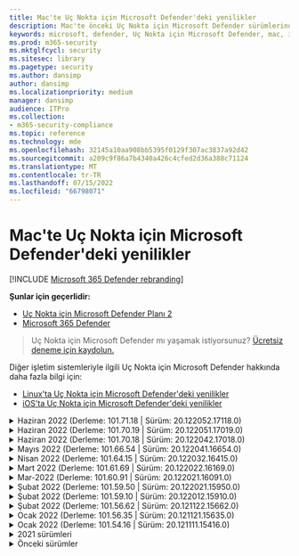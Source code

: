 ```yaml
---
title: Mac'te Uç Nokta için Microsoft Defender'deki yenilikler
description: Mac'te önceki Uç Nokta için Microsoft Defender sürümlerindeki önemli değişiklikler hakkında bilgi edinin.
keywords: microsoft, defender, Uç Nokta için Microsoft Defender, mac, installation, macos, whatsnew
ms.prod: m365-security
ms.mktglfcycl: security
ms.sitesec: library
ms.pagetype: security
ms.author: dansimp
author: dansimp
ms.localizationpriority: medium
manager: dansimp
audience: ITPro
ms.collection:
- m365-security-compliance
ms.topic: reference
ms.technology: mde
ms.openlocfilehash: 32145a10aa908bb5395f0129f307ac3837a92d42
ms.sourcegitcommit: a209c9f86a7b4340a426c4cfed2d36a388c71124
ms.translationtype: MT
ms.contentlocale: tr-TR
ms.lasthandoff: 07/15/2022
ms.locfileid: "66798071"
---
```

# <a name="whats-new-in-microsoft-defender-for-endpoint-on-mac"></a>Mac'te Uç Nokta için Microsoft Defender'deki yenilikler

[!INCLUDE [Microsoft 365 Defender rebranding](../../includes/microsoft-defender.md)]

**Şunlar için geçerlidir:**
- [Uç Nokta için Microsoft Defender Planı 2](https://go.microsoft.com/fwlink/p/?linkid=2154037)
- [Microsoft 365 Defender](https://go.microsoft.com/fwlink/?linkid=2118804)

> Uç Nokta için Microsoft Defender mı yaşamak istiyorsunuz? [Ücretsiz deneme için kaydolun.](https://signup.microsoft.com/create-account/signup?products=7f379fee-c4f9-4278-b0a1-e4c8c2fcdf7e&ru=https://aka.ms/MDEp2OpenTrial?ocid=docs-wdatp-exposedapis-abovefoldlink)

Diğer işletim sistemleriyle ilgili Uç Nokta için Microsoft Defender hakkında daha fazla bilgi için: 
- [Linux'ta Uç Nokta için Microsoft Defender'deki yenilikler](linux-whatsnew.md) 
- [iOS'ta Uç Nokta için Microsoft Defender'deki yenilikler](ios-whatsnew.md)</br>

<details>
  <summary>Haziran 2022 (Derleme: 101.71.18 | Sürüm: 20.122052.17118.0)</summary>

&ensp;Yayın tarihi: **7 Temmuz 2022**<br/>
&ensp;Yayımlanma Tarihi: **7 Temmuz 2022**<br/>
&ensp;Derleme: **101.71.18**<br/>
&ensp;Sürüm: **20.122052.17118.0**<br/>

**Yenilikler**

- `mdatp connectivity test` ürünün düzgün çalışması için gereken ek bir URL ile genişletilmiştir. Yeni URL şeklindedir [https://go.microsoft.com/fwlink/?linkid=2144709](https://go.microsoft.com/fwlink/?linkid=2144709).
- Şimdiye kadar ürün yeniden başlatma işlemleri arasında ürün günlüğü düzeyi kalıcı hale gelmedi. Bu sürümden başlayarak günlük düzeyini kalıcı hale getiren yeni bir komut satırı araç anahtarı vardır. Yeni komut şeklindedir `mdatp log level persist --level <level>`.
- Ürün yükleme paketinde nadir durumlarda güncelleştirmeler sırasında ürün durumu kaybına yol açabilen bir hata düzeltildi
- Dosya kopyalama işlemleri ve yerleşik macOS uygulamaları için performans iyileştirmeleri
- Hata düzeltmeleri

<br/>
</details>

<details>
  <summary>Haziran 2022 (Derleme: 101.70.19 | Sürüm: 20.122051.17019.0)</summary>

&ensp;Yayın tarihi: **14 Haziran 2022**<br/>
&ensp;Yayımlanma Tarihi: **14 Haziran 2022**<br/>
&ensp;Derleme: **101.70.19**<br/>
&ensp;Sürüm: **20.122051.17019.0**<br/>

**Yenilikler**

- Tehditle ilgili bildirimlerin her zaman son kullanıcıya sunulmadığı bir hata düzeltildi.
- Performans iyileştirmeleri & diğer hata düzeltmeleri

<br/>
</details>


<details>
  <summary>Haziran 2022 (Derleme: 101.70.18 | Sürüm: 20.122042.17018.0)</summary>

&ensp;Yayın tarihi: **2 Haziran 2022**<br/>
&ensp;Yayımlanma Tarihi: **2 Haziran 2022**<br/>
&ensp;Derleme: **101.70.18**<br/>
&ensp;Sürüm: **20.122042.17018.0**<br/>

**Yenilikler**

- Yükleme paketinin bazen ürün güncelleştirmeleri sırasında süresiz olarak asılı kaldığı bir hata düzeltildi
- Ürünün bazen karantina klasörünün içindeki dosyaları yanlış algıladığı bir hata düzeltildi
- Performans iyileştirmeleri & diğer hata düzeltmeleri

<br/>
</details>

<details>
  <summary>Mayıs 2022 (Derleme: 101.66.54 | Sürüm: 20.122041.16654.0) </summary>

&ensp;Yayın tarihi: **11 Mayıs 2022**<br/>
&ensp;Yayımlanma Tarihi: **11 Mayıs 2022**<br/>
&ensp;Derleme: **101.66.54**<br/>
&ensp;Sürüm: **20.122041.16654.0**<br/>


**Yenilikler**

- Bazı durumlarda doğru işlem yolunun yazdırılmaması sorunu `mdatp diagnostic real-time-protection-statistics` giderildi.
- Hata düzeltmeleri

<br/>
</details>

<details>
  <summary>Nisan 2022 (Derleme: 101.64.15 | Sürüm: 20.122032.16415.0)</summary>

&ensp;Yayın tarihi: **26 Nisan 2022**<br/>
&ensp;Yayımlanma Tarihi: **26 Nisan 2022**<br/>
&ensp;Derleme: **101.64.15**<br/>
&ensp;Sürüm: **20.122032.16415.0**<br/>

**Yenilikler**

- Sürüm 101.61.69'da ortaya çıkan ve son kullanıcıdan hiçbir eylem gerekmese de durum menüsü simgesinin bazen hata simgesi gösterdiği bir regresyon düzeltildi
- `conflicting_applications` içindeki alanı `mdatp health` yalnızca en son 10 işlemi gösterecek şekilde ve işlem adlarını içerecek şekilde geliştirildi. Bu, Mac için Uç Nokta için Microsoft Defender hangi işlemlerin çakışıyor olduğunu belirlemeyi kolaylaştırır.
- Satıcı kimliği ve ürün kimliğinin onaltılık yerine ondalık olarak görüntülendiği bir hata `mdatp device-control removable-media policy list` düzeltildi
- Performans iyileştirmeleri & diğer hata düzeltmeleri

<br/>
</details>

<details>
  <summary>Mart 2022 (Derleme: 101.61.69 | Sürüm: 20.122022.16169.0) </summary>

&ensp;Yayın tarihi: **25 Mart 2022**<br/>
&ensp;Yayımlanma Tarihi: **25 Mart 2022**<br/>
&ensp;Derleme: **101.61.69**<br/>
&ensp;Sürüm: **20.122022.16169.0**<br/>

**Yenilikler**

- Hata düzeltmeleri

<br/>
</details>

<details>
  <summary>Mar-2022 (Derleme: 101.60.91 | Sürüm: 20.122021.16091.0)</summary>

&ensp;Yayın tarihi: **8 Mart 2022**<br/>
&ensp;Yayımlanma Tarihi: **8 Mart 2022**<br/>
&ensp;Derleme: **101.60.91**<br/>
&ensp;Sürüm: **20.122021.16091.0**<br/>

**Yenilikler**

- Bu sürüm [CVE-2022-23278](https://msrc-blog.microsoft.com/2022/03/08/guidance-for-cve-2022-23278-spoofing-in-microsoft-defender-for-endpoint/) için bir güvenlik güncelleştirmesi içerir

<br/>
</details>

<details>
  <summary>Şubat 2022 (Derleme: 101.59.50 | Sürüm: 20.122021.15950.0) </summary>

&ensp;Yayın tarihi: **28 Şubat 2022**<br/>
&ensp;Yayımlanma Tarihi: **28 Şubat 2022**<br/>
&ensp;Derleme: **101.59.50**<br/>
&ensp;Sürüm: **20.122021.15950.0**<br/>

**Yenilikler**

- Bu sürüm macOS 12.3 için destek ekler. MacOS 12.3 sürümünden itibaren Apple, [Python 2.7'yi kaldırıyor](https://developer.apple.com/documentation/macos-release-notes/macos-12_3-release-notes). MacOS'ta varsayılan olarak önceden yüklenmiş python sürümü yoktur. **EYLEM GEREKLI**: 
  - Kullanıcıların cihazlarını macOS Monterey 12.3(veya daha yeni) sürümüne güncelleştirmeden önce Mac için Uç Nokta için Microsoft Defender 101.59.50 (veya daha yeni) sürümüne güncelleştirmeleri gerekir. Bu en düşük sürüm 101.59.50, macOS Monterey'de Mac için Uç Nokta için Microsoft Defender ile ilgili Python ile ilgili sorunları ortadan kaldırmanın önkoşuludur.
  - Uzak dağıtımlar için, mevcut MDM kurulumları Mac için Uç Nokta için Microsoft Defender sürüm 101.59.50 (veya daha yeni) olarak güncelleştirilmelidir. MDM aracılığıyla macOS Monterey 12.3'e (veya daha yeni bir sürüme) Mac için eski bir Uç Nokta için Microsoft Defender göndererek yükleme hatasına neden olur.

<br/>
</details>

<details>
  <summary>Şubat 2022 (Derleme: 101.59.10 | Sürüm: 20.122012.15910.0)</summary>

&ensp;Yayın tarihi: **22 Şubat 2022**<br/>
&ensp;Yayımlanma Tarihi: **22 Şubat 2022**<br/>
&ensp;Derleme: **101.59.10**<br/>
&ensp;Sürüm: **20.122012.15910.0**<br/>

**Yenilikler**

- Komut satırı aracı artık karantinaya alınan dosyaların dosyanın ilk algılandığı konumdan farklı bir konuma geri yüklenmesini destekliyor. Bu işlem aracılığıyla `mdatp threat quarantine restore --id [threat-id] --path [destination-folder]`yapılabilir.
- Thunderbolt 3 üzerinden bağlanan cihazları işlemek için genişletilmiş cihaz denetimi
- Geçersiz satıcı kimlikleri ve ürün kimlikleri içeren cihaz denetimi ilkelerinin işlenmesi geliştirildi. Bu sürümden önce, ilke bir veya daha fazla geçersiz kimlik içeriyorsa ilkenin tamamı yoksayılırdı. Bu sürümden başlayarak, ilkenin yalnızca geçersiz bölümleri yoksayılır. İlkeyle ilgili sorunlar aracılığıyla `mdatp device-control removable-media policy list`ortaya konur.
- Hata düzeltmeleri

<br/>
</details>

<details>
  <summary>Şubat 2022 (Derleme: 101.56.62 | Sürüm: 20.121122.15662.0)</summary>

&ensp;Yayın tarihi: **7 Şubat 2022**<br/>
&ensp;Yayımlanma Tarihi: **7 Şubat 2022**<br/>
&ensp;Derleme: **101.56.62**<br/>
&ensp;Sürüm: **20.121122.15662.0**<br/>

**Yenilikler**

- Hata düzeltmeleri 

<br/>
</details>

<details>
  <summary> Ocak 2022 (Derleme: 101.56.35 | Sürüm: 20.121121.15635.0)</summary>

&ensp;Yayın tarihi: **30 Ocak 2022**<br/>
&ensp;Yayımlanma Tarihi: **30 Ocak 2022**<br/>
&ensp;Derleme: **101.56.35**<br/>
&ensp;Sürüm: **20.121121.15635.0**<br/>

**Yenilikler**

- Uygulama "Microsoft Defender ATP" olarak "Microsoft Defender" olarak yeniden adlandırıldı. Son kullanıcılar aşağıdaki değişiklikleri gözlemler:
- Uygulama yükleme yolu olarak değiştirildi `/Application/Microsoft Defender ATP.app` `/Applications/Microsoft Defender.app`.
- Kullanıcı deneyiminde " Microsoft Defender ATP" oluşumları "Microsoft Defender" ile değiştirilmiştir
- Mac için Uç Nokta için Microsoft Defender ile dağıtılan ağ içerik filtresi nedeniyle bazı VPN uygulamalarının bağlanamadığı bir sorun çözüldü
- macOS 12.2 beta 2'de bulunan ve işletim sistemindeki (işletim sistemi) belirli özelliklere sahip paketlerin yüklenmesini engelleyen bir değişiklik nedeniyle yükleme paketinin açılamadığı bir sorun giderildi. Bu işletim sistemi değişikliği macOS 12.2'nin son sürümünde yer almamış gibi görünse de, gelecekteki bir macOS sürümünde yeniden kullanıma sunulacaktır. Bu nedenle, tüm kuruluş yöneticilerinin yönetim konsolundaki Uç Nokta için Microsoft Defender paketini bu ürün sürümüne (veya daha yeni bir sürüme) yenilemelerini öneririz.
- Bazı M1 cihazlarında görülen ve ürünün geçersiz kötü amaçlı yazılımdan koruma tanımlarıyla takıldığı ve çalışan bir tanım kümesine başarıyla güncelleştirilemediği bir sorun giderildi.
- `mdatp health`çıktısı, Mac için Uç Nokta için Microsoft Defender tüm bileşenlerine Tam Disk Erişimi verilip verilmediğini belirlemek için kullanılabilecek adlı `full_disk_access_enabled` ek bir öznitelikle genişletilmiştir.
- Performans iyileştirmeleri & hata düzeltmeleri

<br/>
</details>

<details>
  <summary>Ocak 2022 (Derleme: 101.54.16 | Sürüm: 20.121111.15416.0) </summary>

&ensp;Yayın tarihi: **12 Ocak 2022**<br/>
&ensp;Yayımlanma Tarihi: **12 Ocak 2022**<br/>
&ensp;Derleme: **101.54.16**<br/>
&ensp;Sürüm: **20.121111.15416.0**<br/>

**Yenilikler**

- macOS 10.14 (Mojave) artık desteklenmiyor
- Bir ürün ayarı MDM aracılığıyla yönetici tarafından yönetilmeyi durdurduktan sonra, yönetilmeden önce sahip olduğu değere geri döner (son kullanıcı tarafından yerel olarak yapılandırılan değer veya böyle bir yerel değer açıkça sağlanmazsa, ürün tarafından kullanılan varsayılan değer). Bu değişiklikten önce, bir ayar yönetilmeyi durdurduktan sonra yönetilen değeri kalıcı hale gelip ürün tarafından kullanılmaya devam etti.
- Performans iyileştirmeleri & hata düzeltmeleri
    
<br/>
</details>

<details><summary>2021 sürümleri </summary><blockquote>
    <details><summary>(Derleme: 101.49.25 | Sürüm: 20.121092.14925.0)</summary>

&ensp;Derleme: **101.49.25**<br/>
&ensp;Sürüm: **20.121092.14925.0** <br/>

**Yenilikler**

- İsteğe bağlı taramalar sırasında arşivlerin taranıp taranmayacağını denetlemek için komut satırı aracına yeni bir anahtar eklendi. Bu, aracılığıyla `mdatp config scan-archives --value [enabled/disabled]` yapılandırılabilir. Varsayılan olarak, bu etkin olarak ayarlanır. 
- Hata düzeltmeleri  

<br/>
</details>
 
<details><summary>(Derleme: 101.47.27 | Sürüm: 20.121082.14727.0)</summary>

&ensp;Derleme: **101.47.27**<br/>
&ensp;Sürüm: **20.121082.14727.0** <br/>

**Yenilikler**
- macOS Mojave ve macOS Catalina'da kapatma sırasında oluşan sistem donması için düzeltme. 

<br/>
</details>

<details><summary>(Derleme: 101.43.84 | Sürüm: 20.121082.14384.0)</summary>

&ensp;Derleme: **101.43.84**<br/>
&ensp;Sürüm: **20.121082.14384.0** <br/>

**Yenilikler**
- macOS 12 için aday derleme (Monterey) 
- Hata düzeltmeleri 

<br/>
</details>

<details><summary>(Derleme: 101.41.10 | Sürüm: 20.121072.14110.0)</summary>

&ensp;Derleme: **101.41.10**<br/>
&ensp;Sürüm: **20.121072.14110.0** <br/>

**Yenilikler**
- Komut satırı aracına yeni anahtarlar eklendi: 
    - İsteğe bağlı taramalar için paralellik derecesini denetleme. Bu, aracılığıyla `mdatp config maximum-on-demand-scan-threads --value [number-between-1-and-64]` yapılandırılabilir. Varsayılan olarak, 2'nin paralellik derecesi kullanılır. 
    - Güvenlik bilgileri güncelleştirmelerinin etkinleştirilip etkinleştirilmediğini veya devre dışı bırakılıp bırakılmayacağını denetleyin. Bu, aracılığıyla `mdatp config scan-after-definition-update --value [enabled/disabled]` yapılandırılabilir. Varsayılan olarak, bu etkin olarak ayarlanır. 
- Ürün günlüğü düzeyini değiştirmek için artık yükseltme gerekiyor. 
- Performans iyileştirmeleri & hata düzeltmeleri 

<br/>
</details>

<details><summary>(Derleme: 101.40.84 | Sürüm: 20.121071.14084.0)</summary>

&ensp;Derleme: **101.40.84**<br/>
&ensp;Sürüm: **20.121071.14084.0** <br/>

**Yenilikler**
- M1 yonga yerel desteği 
- Performans iyileştirmeleri & hata düzeltmeleri 

<br/>
</details>

<details><summary>(Derleme: 101.37.97 | Sürüm: 20.121062.13797.0)</summary>

&ensp;Derleme: **101.37.97**<br/>
&ensp;Sürüm: **20.121062.13797.0** <br/>

**Yenilikler**
- Performans iyileştirmeleri & hata düzeltmeleri 

<br/>
</details>

<details><summary>(Derleme: 101.34.28 | Sürüm: 20.121061.13428.0)</summary>

&ensp;Derleme: **101.34.28**<br/>
&ensp;Sürüm: **20.121061.13428.0** <br/>

**Yenilikler**
- Hata düzeltmeleri 

<br/>
</details>

<details><summary>(Derleme: 101.34.27 | Sürüm: 20.121052.13427.0)</summary>

&ensp;Derleme: **101.34.27**<br/>
&ensp;Sürüm: **20.121052.13427.0** <br/>

**Yenilikler**
- Hata düzeltmeleri 

<br/>
</details>

<details><summary>(Derleme: 101.34.20 | Sürüm: 20.121051.13420.0)</summary>

&ensp;Derleme: **101.34.20**<br/>
&ensp;Sürüm: **20.121051.13420.0** <br/>

**Yenilikler**
- [macOS](mac-device-control-overview.md)  için cihaz denetimi artık genel kullanılabilirlik aşamasındadır. 
- macOS 11'de (Big Sur) durum menüsünden hızlı taramanın başlatılamadığı bir sorun giderildi. 
- Diğer hata düzeltmeleri 

<br/>
</details>

<details><summary>(Derleme: 101.32.69 | Sürüm: 20.121042.13269.0)</summary>

&ensp;Derleme: **101.32.69**<br/>
&ensp;Sürüm: **20.121042.13269.0** <br/>

**Yenilikler**
- Uç Nokta için Microsoft Defender ve diğer uygulamalardan anahtarlığa eşzamanlı erişimin anahtar zinciri bozulmasına yol açması sorunu giderildi.

<br/>
</details>

<details><summary>(Derleme: 101.29.64 | Sürüm: 20.121042.12964.0)</summary>

&ensp;Derleme: **101.29.64**<br/>
&ensp;Sürüm: **20.121042.12964.0** <br/> 

**Yenilikler**
- Bu sürümden başlayarak, komut satırı istemcisi aracılığıyla tetiklenen isteğe bağlı virüsten koruma taramaları sırasında algılanan tehditler otomatik olarak düzeltilir. Kullanıcı arabirimi aracılığıyla tetiklenen taramalar sırasında algılanan tehditler yine de el ile eylem gerektirir. 
- `mdatp diagnostic real-time-protection-statistics` şimdi iki ek anahtarı destekler: 
    - `--sort`: Taranan toplam dosya sayısına göre azalan çıktıyı sıralar 
    - `--top N`: en iyi N sonuçlarını görüntüler (yalnızca belirtilirse `--sort` çalışır) 
- Performans iyileştirmeleri (özellikle `YARN` kullanıldığında) & hata düzeltmeleri

<br/>
</details>

<details><summary>(Derleme: 101.27.50 | Sürüm: 20.121022.12750.0)</summary>

&ensp;Derleme: **101.27.50**<br/>
&ensp;Sürüm: **20.121022.12750.0** <br/> 

**Yenilikler**
- macOS Catalina ve önceki sürümlerde Apple sertifikası süre sonu için uyum sağlama düzeltmesi. Bu düzeltme, Tehdit & Güvenlik Açığı Yönetimi (TVM) işlevselliğini geri yükler.  

<br/>
</details>

<details><summary>(Derleme: 101.25.69 | Sürüm: 20.121022.12569.0)</summary>

&ensp;Derleme: **101.25.69**<br/>
&ensp;Sürüm: **20.121022.12569.0** <br/> 

**Yenilikler**
- macOS'taki Uç Nokta için Microsoft Defender artık ABD Kamu müşterileri için önizleme sürümünde kullanıma sunulmuştur. Daha fazla bilgi için bkz [. US Government müşterileri için Uç Nokta için Microsoft Defender](gov.md). 
- Performans iyileştirmeleri (özellikle XCode Simülatörü uygulamasının kullanıldığı durum için) hata düzeltmeleri &. 

<br/>
</details>

<details><summary>(Derleme: 101.23.64 | Sürüm: 20.121021.12364.0)</summary>

&ensp;Derleme: **101.23.64**<br/>
&ensp;Sürüm: **20.121021.12364.0** <br/> 

**Yenilikler**
- Son isteğe bağlı tarama hakkındaki bilgileri görüntülemek için komut satırı aracına yeni bir seçenek eklendi. Son isteğe bağlı tarama hakkındaki bilgileri görüntülemek için komutunu çalıştırın `mdatp health --details antivirus`. 
- Performans iyileştirmeleri & hata düzeltmeleri 

<br/>
</details>

</details>

<details><summary>Önceki sürümler </summary><blockquote>
<details><summary>(Derleme: 101.22.79 | Sürüm: 20.121012.12279.0)</summary>

&ensp;Derleme: **101.22.79** <br> &ensp;Sürüm: **20.121012.12279.0**<br>

**Yenilikler**
- Performans iyileştirmeleri & hata düzeltmeleri 

<br/>
</details>

<details><summary>(Derleme: 101.19.88 | Sürüm: 20.121011.11988.0)</summary>

&ensp;Derleme:**101.19.88**<br>
&ensp;Sürüm: **20.121011.11988.0**<br>

**Yenilikler**
- Performans iyileştirmeleri & hata düzeltmeleri 

<br/>
</details>

<details><summary>(Derleme: 101.19.48 | Sürüm: 20.120121.11948.0)</summary>

&ensp;Derleme: **101.19.48**<br>
&ensp;Sürüm: **20.120121.11948.0**<br>

**Yenilikler**
> [!NOTE]
> Eski komut satırı aracının söz dizimi bu sürümle kullanım dışı bırakıldı. Yeni söz dizimi hakkında bilgi için bkz [. Kaynaklar](mac-resources.md#configuring-from-the-command-line). 
- Ağ uzantısını devre dışı bırakmak için yeni bir komut satırı anahtarı eklendi: `mdatp system-extension network-filter disable` Bu komut, Mac'te Uç Nokta için Microsoft Defender ile ilgili olabilecek ağ sorunlarını gidermek için yararlı olabilir. 
- Performans iyileştirmeleri & hata düzeltmeleri 

<br/>
</details>

<details><summary>(Derleme: 101.19.21 | Sürüm: 20.120101.11921.0)</summary>

&ensp;Derleme: **101.19.21**<br>
&ensp;Sürüm: **20.120101.11921.0** <br>

**Yenilikler**
- Hata düzeltmeleri 

<br/>
</details>

<details><summary>(Derleme: 101.15.26 | Sürüm: 20.120102.11526.0)</summary>

&ensp;Derleme: **101.15.26**<br>
&ensp;Sürüm: **20.120102.11526.0**<br>

**Yenilikler**
- macOS 11 Big Sur'da çalışırken aracının güvenilirliği geliştirildi. 
- Özel taramalar () sırasında AV dışlamalarını yoksaymak için yeni bir komut satırı anahtarı`--ignore-exclusions` (`mdatp scan custom`) eklendi. 
- Performans iyileştirmeleri & hata düzeltmeleri

<br/> 
</details>

<details><summary>(Derleme: 101.13.75 | Sürüm: 20.120101.11375.0)</summary>

&ensp;Derleme: **101.13.75**<br>
&ensp;Sürüm: **20.120101.11375.0**<br>

**Yenilikler** 
- Uç Nokta için Microsoft Defender çekirdek paniğine dönüşen bir macOS 11 (Big Sur) hatasını tetiklediğinde koşullar kaldırıldı. 
- mac 11 (Big Sur) üzerinde çalışırken Endpoint Security sistem uzantısındaki bellek sızıntısı düzeltildi. 
- Hata düzeltmeleri 

<br/>
</details>

<details><summary>(Derleme: 101.10.72)</summary>

&ensp;Derleme: **101.10.72** <br>

**Yenilikler** 
- Hata düzeltmeleri  

<br/>
</details>

<details><summary>(Derleme: 101.09.61)</summary>

&ensp;Derleme: **101.09.61**<br>

**Yenilikler** 
-  [Geri bildirim gönderme seçeneğini devre dışı bırakmak](mac-preferences.md#show--hide-option-to-send-feedback) için yeni bir yönetilen tercih eklendi. 
- Durum menüsü simgesi artık ürün ayarları yönetildiğinde iyi durumda bir durum gösteriyor. Daha önce, ürün ayarları yönetici tarafından yönetilse bile durum menüsü simgesi bir uyarı veya hata durumu görüntülüyordu. 
- Performans iyileştirmeleri & hata düzeltmeleri 

<br/>
</details>

<details><summary>(Derleme: 101.09.50)</summary>

&ensp;Derleme: **101.09.50**<br>

**Yenilikler** 
- Bu ürün sürümü macOS Big Sur 11 beta 9 üzerinde doğrulanmıştır. 
- mdatp komut satırı aracının yeni söz dizimi artık varsayılan söz dizimidir. Yeni söz dizimi hakkında daha fazla bilgi için bkz [. macOS'ta Uç Nokta için Microsoft Defender için kaynaklar](mac-resources.md#configuring-from-the-command-line). 
> [!NOTE]
> Eski komut satırı aracının söz dizimi **1 Ocak 2021'de** üründen kaldırılacaktır.
- Tanılama günlüklerinin farklı bir dizine kaydedilmesini sağlayan yeni bir parametre (`--path [directory]`) ile genişletilmiş. `mdatp diagnostic create`  
- Performans iyileştirmeleri & hata düzeltmeleri 

<br/>
</details>

<details><summary>(Derleme: 101.09.49)</summary>

&ensp;Derleme: **101.09.49**<br>

**Yenilikler** 
- BT yöneticisi tarafından yönetilen dışlamaları yerel kullanıcı tarafından tanımlanan dışlamalarla ayırt etmeye yönelik kullanıcı arabirimi geliştirmeleri. 
- İsteğe bağlı taramalar sırasında geliştirilmiş CPU kullanımı. 
- Performans iyileştirmeleri & hata düzeltmeleri 

<br/>
</details>

<details><summary>(Derleme: 101.07.23)</summary>

&ensp;Derleme: **101.07.23**<br>

**Yenilikler** 
- Pasif modun durumunu ve EDR grup kimliğini denetlemek için çıkışına `mdatp --health` yeni alanlar eklendi. 
> [!NOTE]
> `mdatp --health` , gelecekteki bir ürün güncelleştirmesinde ile `mdatp health` değiştirilecektir. 
- Otomatik örnek gönderiminin kullanıcı arabiriminde yönetilen olarak işaretlenmediği bir hata düzeltildi. 
- Virüsten koruma tarama geçmişindeki öğelerin saklamasını denetlemek için yeni ayarlar eklendi. Artık [tarama geçmişindeki öğelerin tutulacak gün sayısını belirtebilir ve tarama geçmişindeki](mac-preferences.md#antivirus-scan-history-retention-in-days)  [en fazla öğe sayısını belirtebilirsiniz](mac-preferences.md#maximum-number-of-items-in-the-antivirus-scan-history). 
- Hata düzeltmeleri 

<br/>
</details>

<details><summary>(Derleme: 101.06.63)</summary>

&ensp;Derleme: **101.06.63**<br>

**Yenilikler** 
- Sürümde ortaya çıkan performans regresyonu giderildi `101.05.17`. Regresyon, bazı müşterilerin SMB paylaşımlarına erişirken gözlemlediği çekirdek paniğinin ortadan kaldırılmasına yönelik düzeltme ile sunulmuştur. Bu kod değişikliğini geri aldık ve çekirdek paniğini ortadan kaldırmak için alternatif yollar araştırıyoruz. 

<br/>
</details>

<details><summary>(Derleme: 101.05.17)</summary>

&ensp;Derleme: **101.05.17**<br> 

**Yenilikler** 
> [!IMPORTANT]
> Komut satırı aracı için `mdatp` yeni ve gelişmiş bir söz dizimi üzerinde çalışıyoruz. Yeni söz dizimi şu anda Insider Hızlı ve Insider Yavaş güncelleştirme kanallarında varsayılandır. Bu yeni söz dizimi ile kendinizi özetlemenizi öneririz. Eski söz dizimini yeni söz dizimiyle paralel olarak desteklemeye devam edeceğiz ve önümüzdeki aylarda eski söz dizimi için kullanımdan kaldırma planıyla ilgili daha fazla iletişim sağlayacağız. 
- Bazen SMB dosya paylaşımlarına erişilirken oluşan çekirdek paniği giderildi. 
- Performans iyileştirmeleri & hata düzeltmeleri 

<br/>
</details>

<details><summary>(Derleme: 101.05.16)</summary>

&ensp;Derleme: **101.05.16**<br>

**Yenilikler** 
- Taranan dosyaların sayısını önemli ölçüde azaltmak için hızlı tarama mantığını geliştirme. 
- Komut satırı aracı için [otomatik tamamlama desteği](mac-resources.md#how-to-enable-autocompletion) eklendi. 
- Hata düzeltmeleri 

<br/>
</details>

<details><summary>(Derleme: 101.03.12)</summary>

&ensp;Derleme: **101.03.12**<br>

**Yenilikler** 
- Performans iyileştirmeleri & hata düzeltmeleri 

<br/>
</details>

<details><summary>(Derleme: 101.01.54)</summary>

&ensp;Derleme: **101.01.54**<br>

**Yenilikler** 
- Time Machine ile uyumlulukla ilgili iyileştirmeler 
- Erişilebilirlik geliştirmeleri 
- Performans iyileştirmeleri & hata düzeltmeleri 

<br/>
</details>

<details><summary>(Derleme: 101.00.31)</summary>

&ensp;Derleme: **101.00.31** <br>

**Yenilikler** 
-  [Intune kullanıcıları için geliştirilmiş ürün ekleme deneyimi](/mem/intune/apps/apps-advanced-threat-protection-macos) 
- Virüsten [koruma dışlamaları artık joker karakterleri destekliyor](mac-exclusions.md#supported-exclusion-types)
- macOS bağlam menüsünden virüsten koruma taramalarını tetikleme özelliği eklendi. Artık Bulucu'da bir dosyaya veya klasöre sağ tıklayıp **Uç Nokta için Microsoft Defender ile tara'yı** seçebilirsiniz. 
- Yerinde ürün düşürme işlemlerine artık yükleyici tarafından açıkça izin verilmiyor. Eski sürüme düşürmeniz gerekiyorsa, önce mevcut sürümü kaldırın ve cihazınızı yeniden yapılandırın. 
- Hata düzeltmeleri & diğer performans iyileştirmeleri 

<br/>
</details>

<details><summary>(Derleme: 100.90.27)</summary>

&ensp;Derleme: **100.90.27** <br>   

**Yenilikler** 
- Artık macOS'ta Uç Nokta için Microsoft Defender için sistem genelindeki [güncelleştirme kanalından](mac-updates.md#set-the-channel-name) farklı bir güncelleştirme kanalı ayarlayabilirsiniz. 
- Yeni ürün simgesi 
- Diğer kullanıcı deneyimi geliştirmeleri 
- Hata düzeltmeleri 

<br/>
</details>

<details><summary>(Derleme: 100.86.92)</summary>

&ensp;Derleme: **100.86.92**<br>

**Yenilikler** 
- Time Machine ile uyumlulukla ilgili iyileştirmeler 
- Ürünün bazen kaldırma sırasında altındaki tüm dosyaları `/Library/Application Support/Microsoft/Defender` temizlememesi sorunu giderildi. 
- Microsoft ürünleri Microsoft AutoUpdate aracılığıyla güncelleştirildiğinde ürünün CPU kullanımı azaltıldı. 
- Hata düzeltmeleri & diğer performans iyileştirmeleri 

<br/>
</details>

<details><summary>(Derleme: 100.86.91)</summary>

&ensp;Derleme: **100.86.91**<br>

**Yenilikler**
> [!CAUTION]
> macOS cihazlarınız için en eksiksiz korumayı sağlamak ve Apple'ın macOS yerel güvenlik güncelleştirmelerinin [current - 2] sürümünden eski işletim sistemi sürümlerine teslimini durdurmasıyla uyumlu olması için Mac için MDATP dağıtımı ve güncelleştirmeleri artık macOS Sierra [10.12] tarihinde desteklenmeyecektir. Mac için MDATP güncelleştirmeleri ve geliştirmeleri Catalina [10.15], Mojave [10.14] ve High Sierra [10.13] sürümlerini çalıştıran cihazlara sunulacaktır.
>
> Sierra [10.12] cihazlarınıza zaten Mac için MDATP dağıttıysanız koruma kaybı riskini ortadan kaldırmak için lütfen en son macOS sürümüne yükseltin.

-  Performans iyileştirmeleri & hata düzeltmeleri 

<br/>
</details>

<details><summary>(Derleme: 100.83.73)</summary>

&ensp;Derleme: **100.83.73**<br>

**Yenilikler**
- BT yöneticileri için [dışlamaların yönetimi](mac-preferences.md#exclusion-merge-policy),  [tehdit türü ayarlarının yönetimi](mac-preferences.md#threat-type-settings-merge-policy) ve [izin verilmeyen tehdit eylemleri](mac-preferences.md#disallowed-threat-actions) hakkında daha fazla denetim eklendi. 
- Cihazda Tam Disk Erişimi etkinleştirilmediğinde, artık durum menüsünde bir uyarı görüntülenir. 
- Performans iyileştirmeleri & hata düzeltmeleri
 
<br/>
</details>

<details><summary>(Derleme: 100.82.60)</summary>

&ensp;Derleme: **100.82.60** <br>

**Yenilikler**
- Ürünün bir tanım güncelleştirmesini takip etmeye başlayamaması sorunu giderildi.

<br/> 
</details>

<details><summary>(Derleme: 100.80.42)</summary>

&ensp;Derleme: **100.80.42**<br>

**Yenilikler**
- Hata düzeltmeleri

<br/> 
</details>

<details><summary>(Derleme: 100.79.42)</summary>

&ensp;Derleme: **100.79.42**<br>

**Yenilikler**
- Mac'te Uç Nokta için Microsoft Defender zaman zaman Time Machine'i engellemesi sorunu düzeltildi. 
- Arka uç hizmetiyle bağlantıyı test etmek için komut satırı yardımcı programı için yeni bir anahtar eklendi
 
  ```bash
  mdatp connectivity test
  ```
- Kullanıcı arabiriminde tehdit geçmişinin tamamını görüntüleme özelliği eklendi ( **Koruma geçmişi** görünümünden erişilebilir). 
- Performans iyileştirmeleri & hata düzeltmeleri

<br/>
</details>

<details><summary>(Derleme: 100.72.15)</summary> 

&ensp;Derleme: **100.72.15**<br>

**Yenilikler**
- Hata düzeltmeleri 

<br/>
</details>

<details><summary>(Derleme: 100.70.99)</summary> 

&ensp;Derleme: **100.70.99**<br>

**Yenilikler**
- Gerçek zamanlı koruma etkinleştirildiğinde bazı kullanıcıların macOS Catalina'ya yükseltme yeteneğini etkileyen bir sorun giderildi. Bu düzensiz sorun, catalina yükseltme paketindeki dosyaları tehditlere karşı tararken Uç Nokta için Microsoft Defender kilitlemeden kaynaklandı ve bu da yükseltme sırasında hatalara yol açtı.

<br/>
</details> 

<details><summary>(Derleme: 100.68.99)</summary> 

&ensp;Derleme: **100.68.99**<br>

**Yenilikler**
- Virüsten koruma işlevini [pasif modda](mac-preferences.md#enforcement-level-for-antivirus-engine) çalışacak şekilde yapılandırma özelliği eklendi. 
- Performans iyileştirmeleri & hata düzeltmeleri 

<br/>
</details>

<details><summary>(Derleme: 100.65.28)</summary> 

&ensp;Derleme: **100.65.28**<br>

**Yenilikler**
- macOS Catalina desteği eklendi. 
> [!CAUTION]
> macOS 10.15 (Catalina), yeni güvenlik ve gizlilik geliştirmeleri içerir. Bu sürümden başlayarak, uygulamalar varsayılan olarak açık onay olmadan disk üzerindeki belirli konumlara (Belgeler, İndirmeler, Masaüstü vb.) erişemez. Bu onay olmadığında, Uç Nokta için Microsoft Defender cihazınızı tam olarak koruyamaz.
> 
> Bu onayı verme mekanizması, Uç Nokta için Microsoft Defender nasıl dağıtdığınıza bağlıdır:
> 
> - El ile dağıtımlar için [El ile dağıtım konusunda](mac-install-manually.md#how-to-allow-full-disk-access) güncelleştirilmiş yönergelere bakın.
> - Yönetilen dağıtımlar için [JAMF tabanlı dağıtım ve Microsoft Intune tabanlı dağıtım](mac-install-with-jamf.md) konularındaki güncelleştirilmiş yönergelere bakın. [](mac-install-with-intune.md#create-system-configuration-profiles) 

- Performans iyileştirmeleri & hata düzeltmeleri 

<br/>
</details>

<br/><br/>
</details>